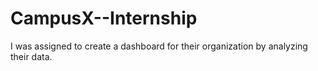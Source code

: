 # CampusX--Internship
I was assigned to create a dashboard for their organization by analyzing their data.
